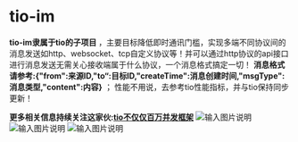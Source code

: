 # tio-im
 **tio-im隶属于tio的子项目** ，主要目标降低即时通讯门槛，实现多端不同协议间的消息发送如http、websocket、tcp自定义协议等！并可以通过http协议的api接口进行消息发送无需关心接收端属于什么协议，一个消息格式搞定一切！
 **消息格式请参考:{"from":来源ID,"to“:目标ID,"createTime":消息创建时间,"msgType":消息类型,"content":内容}** ；
性能不用说，去参考tio性能指标，并与tio保持同步更新！

 **更多相关信息持续关注这家伙:[tio不仅仅百万并发框架](http://git.oschina.net/tywo45/t-io)** 
![输入图片说明](https://git.oschina.net/uploads/images/2017/0830/190038_eb44e170_410355.jpeg "tio-im-1.jpg")
![输入图片说明](https://git.oschina.net/uploads/images/2017/0830/190054_a128b214_410355.jpeg "tio-im-2.jpg")
![输入图片说明](https://git.oschina.net/uploads/images/2017/0830/190428_474270ae_410355.jpeg "tio-im-3.jpg")
